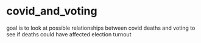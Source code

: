 # covid_and_voting
goal is to look at possible relationships between covid deaths and voting to see if deaths could have affected election turnout
